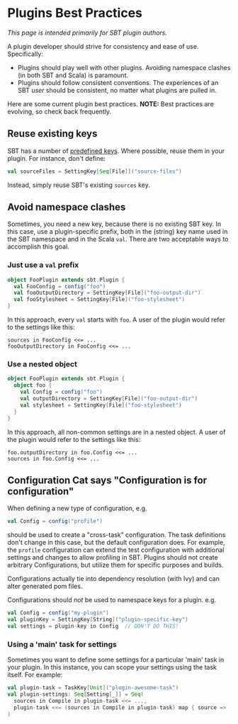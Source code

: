 # Plugins Best Practices

_This page is intended primarily for SBT plugin authors._

A plugin developer should strive for consistency and ease of use. Specifically:

* Plugins should play well with other plugins. Avoiding namespace clashes (in both SBT and Scala) is paramount.
* Plugins should follow consistent conventions. The experiences of an SBT _user_ should be consistent, no matter
  what plugins are pulled in.

Here are some current plugin best practices. **NOTE:** Best practices are evolving, so check back frequently.

## Reuse existing keys

SBT has a number of [predefined keys](http://harrah.github.com/xsbt/latest/api/sbt/Keys%24.html). Where possible, reuse them in your plugin. For instance, don't define:

```scala
val sourceFiles = SettingKey[Seq[File]]("source-files")
```

Instead, simply reuse SBT's existing `sources` key.

## Avoid namespace clashes

Sometimes, you need a new key, because there is no existing SBT key. In this case, use a plugin-specific prefix, both in the (string) key name used in the SBT namespace and in the Scala `val`. There are two acceptable ways to accomplish this goal.

### Just use a `val` prefix

```scala
object FooPlugin extends sbt.Plugin {
  val FooConfig = config("foo")
  val fooOutputDirectory = SettingKey[File]("foo-output-dir")
  val fooStylesheet = SettingKey[File]("foo-stylesheet")
}
```

In this approach, every `val` starts with `foo`. A user of the plugin would refer to the settings like this:

```
sources in FooConfig <<= ...
fooOutputDirectory in FooConfig <<= ...
```

### Use a nested object

```scala
object FooPlugin extends sbt.Plugin {
  object foo {
    val Config = config("foo")
    val outputDirectory = SettingKey[File]("foo-output-dir")
    val stylesheet = SettingKey[File]("foo-stylesheet")
  }
}
```

In this approach, all non-common settings are in a nested object. A user of the plugin would refer to the settings like this:

```
foo.outputDirectory in foo.Config <<= ...
sources in foo.Config <<= ...
```


## Configuration Cat says "Configuration is for configuration" ##

When defining a new type of configuration, e.g.

```scala
val Config = config("profile")
```

should be used to create a "cross-task" configuration.  The task definitions don't change in this case, but the default configuration does.  For example, the `profile` configuration can extend the test configuration with additional settings and changes to allow profiling in SBT.   Plugins should not create arbitrary Configurations, but utilize them for specific purposes and builds.

Configurations actually tie into dependency resolution (with Ivy) and can alter generated pom files.

Configurations should *not* be used to namespace keys for a plugin.  e.g.

```scala
val Config = config("my-plugin")
val pluginKey = SettingKey[String]("plugin-specific-key")
val settings = plugin-key in Config  // DON'T DO THIS!
```

### Using a 'main' task for settings ###

Sometimes you want to define some settings for a particular 'main' task in your plugin.  In this instance, you can scope your settings using the task itself.   For example:

```scala
val plugin-task = TaskKey[Unit]("plugin-awesome-task")
val plugin-settings: Seq[Setting[_]] = Seq(
  sources in Compile in plugin-task <<= ...,
  plugin-task <<= (sources in Compile in plugin-task) map { source => ... }
)
```

